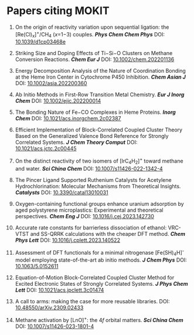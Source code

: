# Papers citing MOKIT

1. On the origin of reactivity variation upon sequential ligation: the [Re(Cl)<sub>x</sub>]<sup>+</sup>/CH<sub>4</sub> (*x*=1−3) couples. ***Phys Chem Chem Phys*** DOI: [10.1039/d1cp03468e](https://doi.org/10.1039/D1CP03468E)

2. Striking Size and Doping Effects of Ti−Si−O Clusters on Methane Conversion Reactions. ***Chem Eur J*** DOI: [10.1002/chem.202201136](https://doi.org/10.1002/chem.202201136)

3. Energy Decomposition Analysis of the Nature of Coordination Bonding at the Heme Iron Center in Cytochrome P450 Inhibition. ***Chem Asian J*** DOI: [10.1002/asia.202200360](https://doi.org/10.1002/asia.202200360)

4. Ab Initio Methods in First-Row Transition Metal Chemistry. ***Eur J Inorg Chem*** DOI: [10.1002/ejic.202200014](https://doi.org/10.1002/ejic.202200014)

5. The Bonding Nature of Fe−CO Complexes in Heme Proteins. ***Inorg Chem*** DOI: [10.1021/acs.inorgchem.2c02387](https://doi.org/10.1021/acs.inorgchem.2c02387)

6. Efficient Implementation of Block-Correlated Coupled Cluster Theory Based on the Generalized Valence Bond Reference for Strongly Correlated Systems. ***J Chem Theory Comput*** DOI: [10.1021/acs.jctc.2c00445](https://doi.org/10.1021/acs.jctc.2c00445)

7. On the distinct reactivity of two isomers of [IrC<sub>4</sub>H<sub>2</sub>]<sup>+</sup> toward methane and water. ***Sci China Chem*** DOI: [10.1007/s11426-022-1342-4](https://link.springer.com/article/10.1007/s11426-022-1342-4)

8. The Pincer Ligand Supported Ruthenium Catalysts for Acetylene Hydrochlorination: Molecular Mechanisms from Theoretical Insights. ***Catalysts*** DOI: [10.3390/catal13010031](https://doi.org/10.3390/catal13010031)

9. Oxygen-containing functional groups enhance uranium adsorption by aged polystyrene microplastics: Experimental and theoretical perspectives. ***Chem Eng J*** DOI: [10.1016/j.cej.2023.142730](https://doi.org/10.1016/j.cej.2023.142730)

10. Accurate rate constants for barrierless dissociation of ethanol: VRC-VTST and SS-QRRK calculations with the cheaper DFT method. ***Chem Phys Lett*** DOI: [10.1016/j.cplett.2023.140522](https://doi.org/10.1016/j.cplett.2023.140522)

11. Assessment of DFT functionals for a minimal nitrogenase [Fe(SH)<sub>4</sub>H]<sup>-</sup> model employing state-of-the-art ab initio methods. ***J Chem Phys*** DOI: [10.1063/5.0152611](https://doi.org/10.1063/5.0152611)

12. Equation-of-Motion Block-Correlated Coupled Cluster Method for Excited Electronic States of Strongly Correlated Systems. ***J Phys Chem Lett*** DOI: [10.1021/acs.jpclett.3c01474](https://doi.org/10.1021/acs.jpclett.3c01474)

13. A call to arms: making the case for more reusable libraries. DOI: [10.48550/arXiv.2309.02433](https://arxiv.org/abs/2309.02433)

14. Methane activation by [LnO]<sup>+</sup>: the 4*f* orbital matters. ***Sci China Chem*** DOI: [10.1007/s11426-023-1801-4](https://doi.org/10.1007/s11426-023-1801-4)

